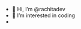 - 👋 Hi, I’m @rachitadev
- 👀 I’m interested in coding
- 


<!---
rachitadev/rachitadev is a ✨ special ✨ repository because its `README.md` (this file) appears on your GitHub profile.
You can click the Preview link to take a look at your changes.
--->
